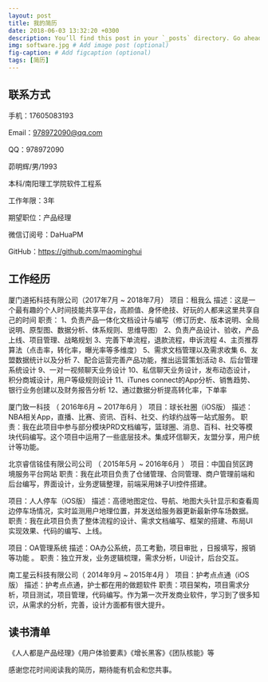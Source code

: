 ```yaml
---
layout: post
title: 我的简历
date: 2018-06-03 13:32:20 +0300
description: You’ll find this post in your `_posts` directory. Go ahead and edit it and re-build the site to see your changes. # Add post description (optional)
img: software.jpg # Add image post (optional)
fig-caption: # Add figcaption (optional)
tags: [简历]
---
```




## 联系方式
手机：17605083193

Email：978972090@qq.com

QQ：978972090

茆明辉/男/1993

本科/南阳理工学院软件工程系

工作年限：3年

期望职位：产品经理

微信订阅号：DaHuaPM

GitHub：https://github.com/maominghui

## 工作经历

厦门道拓科技有限公司（2017年7月 ~ 2018年7月）
项目：租我么 
描述：这是一个最有趣的个人时间技能共享平台，高颜值、身怀绝技、好玩的人都来这里共享自己的时间 
职责： 
1、负责产品一体化文档设计与编写（修订历史、版本说明、全局说明、原型图、数据分析、体系规则、思维导图） 
2、负责产品设计、验收，产品上线、项目管理、战略规划 
3、完善下单流程，退款流程，申诉流程
4、主页推荐算法（点击率，转化率，曝光率等多维度） 
5、需求文档管理以及需求收集
6、友盟数据统计以及分析
7、配合运营完善产品功能，推出运营策划活动
8、后台管理系统设计
9、一对一视频聊天业务设计
10、私信聊天业务设计，发布动态设计，积分商城设计，用户等级规则设计
11、iTunes connect的App分析、销售趋势、银行业务创建以及财务报告分析
12、通过数据分析提高转化率，下单率

厦门致一科技 （ 2016年6月 ~ 2017年6月 ）
项目：球长社圈（iOS版）
描述：NBA相关App，直播、比赛、资讯、百科、社交、约球约战等一站式服务。
职责：我在此项目中参与部分模块PRD文档编写，篮球圈、消息、百科、社交等模块代码编写。这个项目中运用了一些底层技术。集成环信聊天，友盟分享，用户统计等功能。

北京睿信铭佳有限公司公司 （ 2015年5月 ~ 2016年6月 ）
项目：中国自贸区跨境服务平台网站
职责：我在此项目负责了仓储管理、合同管理、商户管理前端和后台编写，界面设计，业务逻辑整理，前端采用妹子UI控件搭建。

项目：人人停车（iOS版）
描述：高德地图定位、导航、地图大头针显示和查看周边停车场情况，实时监测用户地理位置，并发送给服务器更新最新停车场数据。
职责：我在此项目负责了整体流程的设计、需求文档编写、框架的搭建、布局UI实现效果、代码的编写、上线。

项目：OA管理系统
描述：OA办公系统，员工考勤，项目审批 ，日报填写，报销等功能 。
职责：独立开发，业务逻辑梳理，需求分析，UI设计，后台交互。

南工星云科技有限公司（ 2014年9月 ~ 2015年4月 ）
项目：护考点点通（iOS版）
描述：护考点点通，护士都在用的做题软件
职责：项目架构，项目需求分析，项目测试，项目管理，代码编写。作为第一次开发商业软件，学习到了很多知识，从需求的分析，完善，设计方面都有很大提升。

## 读书清单

《人人都是产品经理》《用户体验要素》《增长黑客》《团队核能》等



感谢您花时间阅读我的简历，期待能有机会和您共事。
